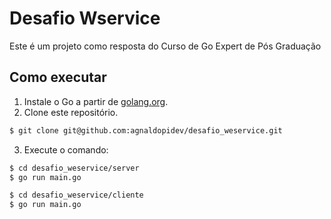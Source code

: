 # Desafio Wservice

Este é um projeto como resposta do Curso de Go Expert de Pós Graduação

## Como executar

1. Instale o Go a partir de [golang.org](https://golang.org).
2. Clone este repositório.

```bash
$ git clone git@github.com:agnaldopidev/desafio_weservice.git 
```

3. Execute o comando:
```bash
$ cd desafio_weservice/server
$ go run main.go
```

```bash
$ cd desafio_weservice/cliente
$ go run main.go
```
